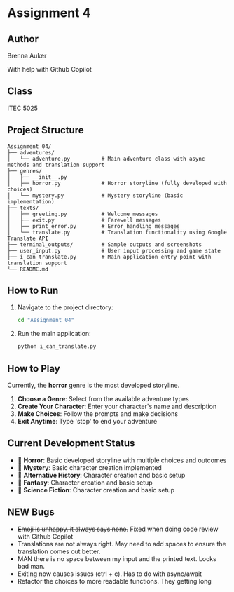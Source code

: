 # Assignment 4

## Author
Brenna Auker

With help with Github Copilot

## Class
ITEC 5025

## Project Structure

```
Assignment 04/
├── adventures/
│   └── adventure.py          # Main adventure class with async methods and translation support
├── genres/
│   ├── __init__.py
│   ├── horror.py             # Horror storyline (fully developed with choices)
│   └── mystery.py            # Mystery storyline (basic implementation)
├── texts/
│   ├── greeting.py           # Welcome messages
│   ├── exit.py               # Farewell messages
│   ├── print_error.py        # Error handling messages
│   └── translate.py          # Translation functionality using Google Translate API
├── terminal_outputs/         # Sample outputs and screenshots
├── user_input.py             # User input processing and game state
├── i_can_translate.py        # Main application entry point with translation support
└── README.md
```

## How to Run

1. Navigate to the project directory:
   ```bash
   cd "Assignment 04"
   ```

2. Run the main application:
   ```bash
   python i_can_translate.py
   ```

## How to Play

Currently, the **horror** genre is the most developed storyline.

1. **Choose a Genre**: Select from the available adventure types
2. **Create Your Character**: Enter your character's name and description
3. **Make Choices**: Follow the prompts and make decisions
4. **Exit Anytime**: Type 'stop' to end your adventure

## Current Development Status

- 🔧 **Horror**: Basic developed storyline with multiple choices and outcomes
- 🚧 **Mystery**: Basic character creation implemented
- 🚧 **Alternative History**: Character creation and basic setup
- 🚧 **Fantasy**: Character creation and basic setup  
- 🚧 **Science Fiction**: Character creation and basic setup

## NEW Bugs

- ~~Emoji is unhappy. it always says none.~~ Fixed when doing code review with Github Copilot
- Translations are not always right. May need to add spaces to ensure the translation comes out better.
- MAN there is no space between my input and the printed text. Looks bad man.
- Exiting now causes issues (ctrl + c). Has to do with async/await
- Refactor the choices to more readable functions. They getting long